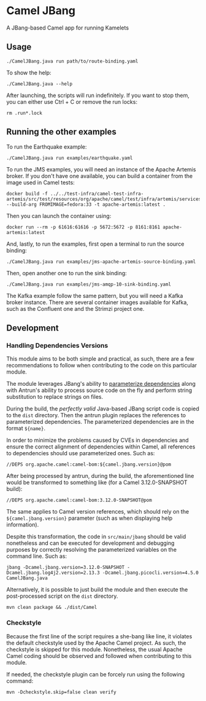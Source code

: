 # Camel JBang

A JBang-based Camel app for running Kamelets

## Usage

```
./CamelJBang.java run path/to/route-binding.yaml
```

To show the help:

```
./CamelJBang.java --help
```

After launching, the scripts will run indefinitely. If you want to stop them, you can either use Ctrl + C or remove the
run locks:

```
rm .run*.lock
```

## Running the other examples

To run the Earthquake example:

```
./CamelJBang.java run examples/earthquake.yaml
```

To run the JMS examples, you will need an instance of the Apache Artemis broker. If you don't have one available, you can build a container from the image used in Camel tests:

```
docker build -f ../../test-infra/camel-test-infra-artemis/src/test/resources/org/apache/camel/test/infra/artemis/services/Dockerfile --build-arg FROMIMAGE=fedora:33 -t apache-artemis:latest .
```

Then you can launch the container using:


```
docker run --rm -p 61616:61616 -p 5672:5672 -p 8161:8161 apache-artemis:latest
```

And, lastly, to run the examples, first open a terminal to run the source binding:

```
./CamelJBang.java run examples/jms-apache-artemis-source-binding.yaml
```

Then, open another one to run the sink binding:

```
./CamelJBang.java run examples/jms-amqp-10-sink-binding.yaml
```

The Kafka example follow the same pattern, but you will need a Kafka broker instance. There are several container images 
available for Kafka, such as the Confluent one and the Strimzi project one.


## Development

### Handling Dependencies Versions

This module aims to be both simple and practical, as such, there are a few recommendations to follow when contributing 
to the code on
this particular module. 

The module leverages JBang's ability to [parameterize dependencies](https://www.jbang.dev/documentation/guide/latest/dependencies.html#system-properties-and-environment-variables) along with Antrun's
ability to process source code on the fly and perform string substitution to replace strings on files. 

During the build, the *perfectly valid* Java-based JBang script code is copied to the `dist` directory. Then the antrun 
plugin replaces the references to parameterized dependencies. The parameterized dependencies are in the format `${name}`. 

In order to minimize the problems caused by CVEs in dependencies and ensure the correct alignment of dependencies within 
Camel, all references to dependencies should use parameterized ones. Such as: 

```
//DEPS org.apache.camel:camel-bom:${camel.jbang.version}@pom
```

After being processed by antrun, during the build, the aforementioned line would be transformed to something like (for 
a Camel 3.12.0-SNAPSHOT build):

```
//DEPS org.apache.camel:camel-bom:3.12.0-SNAPSHOT@pom
```

The same applies to Camel version references, which should rely on the `${camel.jbang.version}` parameter (such 
as when displaying help information).

Despite this transformation, the code in `src/main/jbang` should be valid nonetheless and can be executed for development 
and debugging purposes by correctly resolving the parameterized variables on the command line. Such as: 

```
jbang -Dcamel.jbang.version=3.12.0-SNAPSHOT -Dcamel.jbang.log4j2.version=2.13.3 -Dcamel.jbang.picocli.version=4.5.0 CamelJBang.java
```

Alternatively, it is possible to just build the module and then execute the post-processed script on the `dist` directory.

```mvn clean package && ./dist/Camel```

### Checkstyle

Because the first line of the script requires a she-bang like line, it violates the default checkstyle used by the 
Apache Camel project. As such, the checkstyle is skipped for this module. Nonetheless, the usual Apache Camel coding
should be observed and followed when contributing to this module.

If needed, the checkstyle plugin can be forcely run using the following command: 

```
mvn -Dcheckstyle.skip=false clean verify
```

